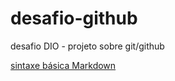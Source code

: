 # desafio-github
desafio DIO - projeto sobre git/github

[sintaxe básica Markdown](https://www.markdownguide.org/basic-syntax/) 
